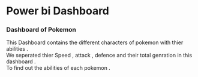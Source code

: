 # Power bi Dashboard
<h3>Dashboard of Pokemon</h3>
This Dashboard contains the different characters of pokemon with thier abilities .<br>
We seperated thier Speed , attack , defence and their total genration in this dashboard .<br>
To find out the abilities of each pokemon .
